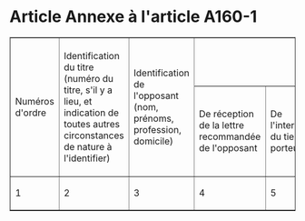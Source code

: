 # Article Annexe à l'article A160-1

<table border="1" align="center" cellspacing="0" cellpadding="0">
  <tbody>
    <tr>
      <td rowspan="2" width="58">

Numéros d'ordre

</td>
      <td rowspan="2" width="83">

Identification du titre (numéro du titre, s'il y a lieu, et indication de toutes autres circonstances de nature à
l'identifier)

</td>
      <td rowspan="2" width="81">

Identification de l'opposant (nom, prénoms, profession, domicile)

</td>
      <td width="366" colspan="5">
        <h1 align="center">
          <font size="1">Dates</font>
        </h1>
      </td>
    </tr>
    <tr>
      <td width="76">

De réception de la lettre recommandée de l'opposant

</td>
      <td width="83">

De l'intervention du tiers porteur

</td>
      <td width="75">

De l'avis donné à l'opposant et au souscripteur originaire

</td>
      <td width="69">

De la mainlevée de l'opposition

</td>
      <td width="64">

De la délivrance du duplicata

</td>
    </tr>
    <tr>
      <td width="58">

1

</td>
      <td width="83">

2

</td>
      <td width="81">

3

</td>
      <td width="76">

4

</td>
      <td width="83">

5

</td>
      <td width="75">

6

</td>
      <td width="69">

7

</td>
      <td width="64">

8

</td>
    </tr>
  </tbody>
</table>

